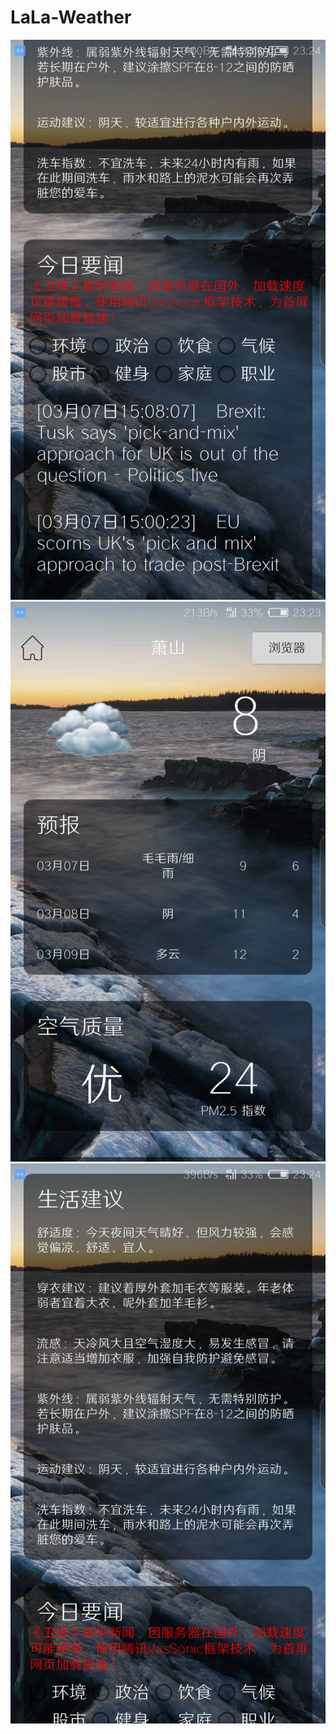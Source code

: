 # LaLa-Weather

![APP展示](https://github.com/errorplayer/LaLa-Weather/blob/master/shot1.png)![APP展示](https://github.com/errorplayer/LaLa-Weather/blob/master/shot2.png)![APP展示](https://github.com/errorplayer/LaLa-Weather/blob/master/shot3.png)

